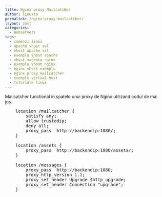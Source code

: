 ```yaml
---
title: Nginx proxy Mailcatcher
author: linuxtm
permalink: /nginx-proxy-mailcatcher/
layout: post
categories:
  - Webservers
tags:
  - comenzi linux
  - apache vhost ssl 
  - vhost apache ssl
  - exemplu vhost apache
  - vhost magento nginx
  - exemplu vhost nginx
  - nginx vhost exemplu
  - nginx proxy mailcatcher
  - exemple virtual host
  - tutoriale linux
---
```


Mailcatcher functional in spatele unui proxy de Nginx utilizand codul de mai jos.

<pre>
    location /mailcatcher {
        satisfy any;
        allow trustedip;
        deny all;
        proxy_pass  http://backendip:1080/;
    }

    location /assets {
        proxy_pass  http://backendip:1080/assets/;
    }

    location /messages {
        proxy_pass  http://backendip:1080;
        proxy_http_version 1.1;
        proxy_set_header Upgrade $http_upgrade;
        proxy_set_header Connection "upgrade";
    }
</pre>
